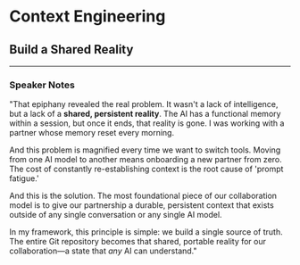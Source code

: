# Context Engineering

## Build a Shared Reality

---

### Speaker Notes

"That epiphany revealed the real problem. It wasn't a lack of intelligence, but a lack of a **shared, persistent reality**. The AI has a functional memory within a session, but once it ends, that reality is gone. I was working with a partner whose memory reset every morning.

And this problem is magnified every time we want to switch tools. Moving from one AI model to another means onboarding a new partner from zero. The cost of constantly re-establishing context is the root cause of 'prompt fatigue.'

And this is the solution. The most foundational piece of our collaboration model is to give our partnership a durable, persistent context that exists outside of any single conversation or any single AI model.

In my framework, this principle is simple: we build a single source of truth. The entire Git repository becomes that shared, portable reality for our collaboration—a state that *any* AI can understand."
